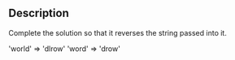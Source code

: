 ## Description

Complete the solution so that it reverses the string passed into it.

'world' => 'dlrow'
'word' => 'drow'
